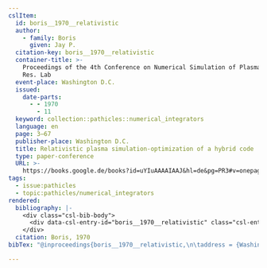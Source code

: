 ```yaml
---
cslItem:
  id: boris__1970__relativistic
  author:
    - family: Boris
      given: Jay P.
  citation-key: boris__1970__relativistic
  container-title: >-
    Proceedings of the 4th Conference on Numerical Simulation of Plasmas. Naval
    Res. Lab
  event-place: Washington D.C.
  issued:
    date-parts:
      - - 1970
        - 11
  keyword: collection::pathicles::numerical_integrators
  language: en
  page: 3–67
  publisher-place: Washington D.C.
  title: Relativistic plasma simulation-optimization of a hybrid code
  type: paper-conference
  URL: >-
    https://books.google.de/books?id=uYIuAAAAIAAJ&hl=de&pg=PR3#v=onepage&q&f=false
tags:
  - issue:pathicles
  - topic:pathicles/numerical_integrators
rendered:
  bibliography: |-
    <div class="csl-bib-body">
      <div data-csl-entry-id="boris__1970__relativistic" class="csl-entry">Boris, J.P. 1970 “Relativistic plasma simulation-optimization of a hybrid code,” in <i>Proceedings of the 4th Conference on Numerical Simulation of Plasmas. Naval Res. Lab</i>. Washington D.C., pp. 3–67. Available at: <a href='https://books.google.de/books?id=uYIuAAAAIAAJ&#38'>https://books.google.de/books?id=uYIuAAAAIAAJ&#38</a>;hl=de&#38;pg=PR3#v=onepage&#38;q&#38;f=false.</div>
    </div>
  citation: Boris, 1970
bibTex: "@inproceedings{boris__1970__relativistic,\n\taddress = {Washington D.C.},\n\tauthor = {Boris, Jay P.},\n\tbooktitle = {Proceedings of the 4th {Conference} on {Numerical} {Simulation} of {Plasmas}. {Naval} {Res}. {Lab}},\n\tyear = {1970},\n\tmonth = {11},\n\tpages = {3--67},\n\ttitle = {Relativistic plasma simulation-optimization of a hybrid code},\n\thowpublished = {https://books.google.de/books?id=uYIuAAAAIAAJ&hl=de&pg=PR3#v=onepage&q&f=false},\n}\n\n"

---
```

